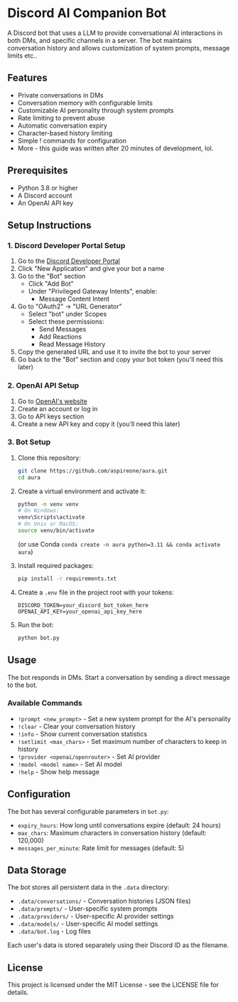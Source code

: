 # Discord AI Companion Bot

A Discord bot that uses a LLM to provide conversational AI interactions in both DMs, and specific channels in a server. The bot maintains conversation history and allows customization of system prompts, message limits etc..

## Features

- Private conversations in DMs
- Conversation memory with configurable limits
- Customizable AI personality through system prompts
- Rate limiting to prevent abuse
- Automatic conversation expiry
- Character-based history limiting
- Simple ! commands for configuration
- More - this guide was written after 20 minutes of development, lol.

## Prerequisites

- Python 3.8 or higher
- A Discord account
- An OpenAI API key

## Setup Instructions

### 1. Discord Developer Portal Setup

1. Go to the [Discord Developer Portal](https://discord.com/developers/applications)
2. Click "New Application" and give your bot a name
3. Go to the "Bot" section
   - Click "Add Bot"
   - Under "Privileged Gateway Intents", enable:
     - Message Content Intent
4. Go to "OAuth2" → "URL Generator"
   - Select "bot" under Scopes
   - Select these permissions:
     - Send Messages
     - Add Reactions
     - Read Message History
5. Copy the generated URL and use it to invite the bot to your server
6. Go back to the "Bot" section and copy your bot token (you'll need this later)

### 2. OpenAI API Setup

1. Go to [OpenAI's website](https://platform.openai.com/)
2. Create an account or log in
3. Go to API keys section
4. Create a new API key and copy it (you'll need this later)

### 3. Bot Setup

1. Clone this repository:
   ```bash
   git clone https://github.com/aspireone/aura.git
   cd aura
   ```

2. Create a virtual environment and activate it:
   ```bash
   python -m venv venv
   # On Windows:
   venv\Scripts\activate
   # On Unix or MacOS:
   source venv/bin/activate
   ```
   (or use Conda `conda create -n aura python=3.11 && conda activate aura`)

3. Install required packages:
   ```bash
   pip install -r requirements.txt
   ```

4. Create a `.env` file in the project root with your tokens:
   ```
   DISCORD_TOKEN=your_discord_bot_token_here
   OPENAI_API_KEY=your_openai_api_key_here
   ```

5. Run the bot:
   ```bash
   python bot.py
   ```

## Usage

The bot responds in DMs. Start a conversation by sending a direct message to the bot.

### Available Commands

- `!prompt <new_prompt>` - Set a new system prompt for the AI's personality
- `!clear` - Clear your conversation history
- `!info` - Show current conversation statistics
- `!setlimit <max_chars>` - Set maximum number of characters to keep in history
- `!provider <openai/openrouter>` - Set AI provider
- `!model <model name>` - Set AI model
- `!help` - Show help message

## Configuration

The bot has several configurable parameters in `bot.py`:

- `expiry_hours`: How long until conversations expire (default: 24 hours)
- `max_chars`: Maximum characters in conversation history (default: 120,000)
- `messages_per_minute`: Rate limit for messages (default: 5)

## Data Storage

The bot stores all persistent data in the `.data` directory:
- `.data/conversations/` - Conversation histories (JSON files)
- `.data/prompts/` - User-specific system prompts
- `.data/providers/` - User-specific AI provider settings
- `.data/models/` - User-specific AI model settings
- `.data/bot.log` - Log files

Each user's data is stored separately using their Discord ID as the filename.

## License

This project is licensed under the MIT License - see the LICENSE file for details.
